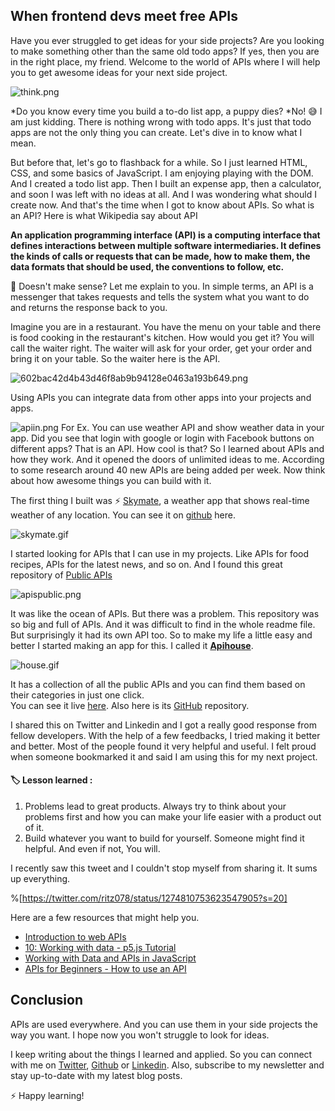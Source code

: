 ## When frontend devs meet free APIs

Have you ever struggled to get ideas for your side projects? Are you looking to make something other than the same old todo apps? If yes, then you are in the right place, my friend. Welcome to the world of APIs where I will help you to get awesome ideas for your next side project. 


![think.png](https://cdn.hashnode.com/res/hashnode/image/upload/v1592912841868/HEZ0D7GCL.png)


*Do you know every time you build a to-do list app, a puppy dies?
*No! 😅 I am just kidding. There is nothing wrong with todo apps. It's just that todo apps are not the only thing you can create. Let's dive in to know what I mean.

But before that, let's go to flashback for a while.
So I just learned HTML, CSS, and some basics of JavaScript. I am enjoying playing with the DOM. And I created a todo list app. Then I built an expense app, then a calculator, and soon I was left with no ideas at all. And I was wondering what should I create now. 
And that's the time when I got to know about APIs.  So what is an API? Here is what Wikipedia say about API


> 
**An application programming interface (API) is a computing interface that defines interactions between multiple software intermediaries. It defines the kinds of calls or requests that can be made, how to make them, the data formats that should be used, the conventions to follow, etc.**

🤯 Doesn't make sense? Let me explain to you.
In simple terms, an API is a messenger that takes requests and tells the system what you want to do and returns the response back to you.

Imagine you are in a restaurant. You have the menu on your table and there is food cooking in the restaurant's kitchen.  How would you get it?  You will call the waiter right. The waiter will ask for your order,  get your order and bring it on your table. So the waiter here is the API. 


![602bac42d4b43d46f8ab9b94128e0463a193b649.png](https://cdn.hashnode.com/res/hashnode/image/upload/v1592900437811/G6j_F_xdv.png)

Using APIs you can integrate data from other apps into your projects and apps. 

![apiin.png](https://cdn.hashnode.com/res/hashnode/image/upload/v1593081794408/i1RiETJF_.png)
For Ex.  You can use weather API and show weather data in your app. Did you see that login with google or login with Facebook buttons on different apps? That is an API.
How cool is that? So I learned about APIs and how they work. And it opened the doors of unlimited ideas to me. According to some research around 40 new APIs are being added per week. Now think about how awesome things you can build with it. 

The first thing I built was ⚡ [Skymate](https://skymate.now.sh), a weather app that shows real-time weather of any location. You can see it on [github](https://github.com/rutikwankhade/SkyMate) here. 

![skymate.gif](https://cdn.hashnode.com/res/hashnode/image/upload/v1593019263355/da7CzgXKC.gif)

I started looking for APIs that I can use in my projects. Like APIs for food recipes, APIs for the latest news, and so on. And I found this great repository of [Public APIs](https://github.com/public-apis/public-apis)

![apispublic.png](https://cdn.hashnode.com/res/hashnode/image/upload/v1595261468286/DaDEvThY5.png)

It was like the ocean of APIs. But there was a problem. This repository was so big and full of APIs. And it was difficult to find in the whole readme file. But surprisingly it had its own API too. So to make my life a little easy and better I started making an app for this. I called it [**Apihouse**](https://apihouse.now.sh).


![house.gif](https://cdn.hashnode.com/res/hashnode/image/upload/v1593020198531/WylV4ws2k.gif)

It has a collection of all the public APIs and you can find them based on their categories in just one click.  
You can see it live [here](https://apihouse.now.sh). Also here is its [GitHub](https://github.com/rutikwankhade/Apihouse) repository.

I shared this on Twitter and Linkedin and I got a really good response from fellow developers.
With the help of a few feedbacks, I tried making it better and better. Most of the people found it very helpful and useful. I felt proud when someone bookmarked it and said I am using this for my next project.

#### 🏷 Lesson learned :


1.  Problems lead to great products. Always try to think about your problems first and how you can make your life easier with a product out of it.
2.  Build whatever you want to build for yourself. Someone might find it helpful. And even if not, You will.

I recently saw this tweet and I couldn't stop myself from sharing it. It sums up everything.

%[https://twitter.com/ritz078/status/1274810753623547905?s=20]

 Here are a few resources that might help you.
- [Introduction to web APIs](https://developer.mozilla.org/en-US/docs/Learn/JavaScript/Client-side_web_APIs/Introduction)
- [10: Working with data - p5.js Tutorial](https://www.youtube.com/playlist?list=PLRqwX-V7Uu6a-SQiI4RtIwuOrLJGnel0r)
- [Working with Data and APIs in JavaScript](https://www.youtube.com/playlist?list=PLRqwX-V7Uu6YxDKpFzf_2D84p0cyk4T7X)
- [APIs for Beginners - How to use an API ](https://youtu.be/GZvSYJDk-us)

## Conclusion
APIs are used everywhere. And you can use them in your side projects the way you want. I hope now you won't struggle to look for ideas. 

I keep writing about the things I learned and applied. So you can connect with me on [Twitter](https://twitter.com/WankhadeRutik), [Github](https://github.com/rutikwankhade)  or [Linkedin](https://www.linkedin.com/in/rutik-wankhade). Also, subscribe to my newsletter and stay up-to-date with my latest blog posts.

⚡ Happy learning!




